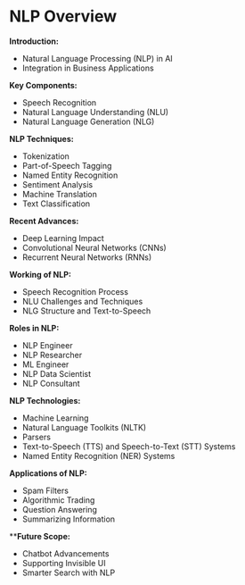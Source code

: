 # NLP Overview

**Introduction:**
- Natural Language Processing (NLP) in AI
- Integration in Business Applications

**Key Components:**
- Speech Recognition
- Natural Language Understanding (NLU)
- Natural Language Generation (NLG)

**NLP Techniques:**
- Tokenization
- Part-of-Speech Tagging
- Named Entity Recognition
- Sentiment Analysis
- Machine Translation
- Text Classification

**Recent Advances:**
- Deep Learning Impact
- Convolutional Neural Networks (CNNs)
- Recurrent Neural Networks (RNNs)

**Working of NLP:**
- Speech Recognition Process
- NLU Challenges and Techniques
- NLG Structure and Text-to-Speech

**Roles in NLP:**
- NLP Engineer
- NLP Researcher
- ML Engineer
- NLP Data Scientist
- NLP Consultant

**NLP Technologies:**
- Machine Learning
- Natural Language Toolkits (NLTK)
- Parsers
- Text-to-Speech (TTS) and Speech-to-Text (STT) Systems
- Named Entity Recognition (NER) Systems

**Applications of NLP:**
- Spam Filters
- Algorithmic Trading
- Question Answering
- Summarizing Information

****Future Scope:**
- Chatbot Advancements
- Supporting Invisible UI
- Smarter Search with NLP
